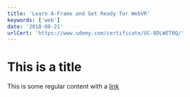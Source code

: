 ```yaml
---
title: 'Learn A-Frame and Get Ready for WebVR'
keywords: ['web']
date: '2018-08-21'
urlCert: 'https://www.udemy.com/certificate/UC-0DLWET0Q/'
---
```


# This is a title

This is some regular content with a [link](https://google.com)